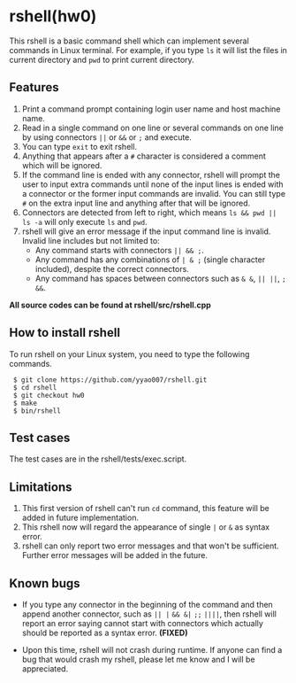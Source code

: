 # rshell(hw0)
This rshell is a basic command shell which can implement several commands in Linux terminal. For example, if you type `ls` it will list the files in current directory and `pwd` to print current directory.

## Features
1. Print a command prompt containing login user name and host machine name.
2. Read in a single command on one line or several commands on one line by using connectors `||` or `&&` or `;` and execute.
3. You can type `exit` to exit rshell.
4. Anything that appears after a `#` character is considered a comment which will be ignored.
5. If the command line is ended with any connector, rshell will prompt the user to input extra commands until none of the input lines is ended with a connector or the former input commands are invalid. You can still type `#` on the extra input line and anything after that will be ignored.
6. Connectors are detected from left to right, which means `ls && pwd || ls -a` will only execute `ls` and `pwd`.
7. rshell will give an error message if the input command line is invalid. Invalid line includes but not limited to:
    * Any command starts with connectors `|| && ;`.
    * Any command has any combinations of `| & ;` (single character included), despite the correct connectors.
    * Any command has spaces between connectors such as `& &`, `|| ||`, `; &&`.

**All source codes can be found at rshell/src/rshell.cpp**

## How to install rshell
To run rshell on your Linux system, you need to type the following commands.
```
 $ git clone https://github.com/yyao007/rshell.git
 $ cd rshell
 $ git checkout hw0
 $ make
 $ bin/rshell
```

## Test cases
The test cases are in the rshell/tests/exec.script.

## Limitations
1. This first version of rshell can't run `cd` command, this feature will be added in future implementation.
2. This rshell now will regard the appearance of single `|` or `&` as syntax error.
3. rshell can only report two error messages and that won't be sufficient. Further error messages will be added in the future.

## Known bugs
* If you type any connector in the beginning of the command and then append another connector, such as `|| |` `&& &|`  `;;` `||||`, then rshell will report an error saying cannot start with connectors which actually should be reported as a syntax error. **(FIXED)**

* Upon this time, rshell will not crash during runtime. If anyone can find a bug that would crash my rshell, please let me know and I will be appreciated.
